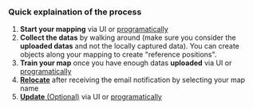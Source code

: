 ### Quick explaination of the process
1. __Start your mapping__ via UI or [programatically](comp_map_data_uploader.md#startstop-uploading-datas)
2. __Collect the datas__ by walking around (make sure you consider the __uploaded datas__ and not the locally captured data). You can create objects along your mapping to create "reference positions".
3. __Train your map__ once you have enough datas **uploaded** via UI or [programatically](comp_map_data_uploader.md#run-generation-new-map)
4. [__Relocate__](how_relocate.md) after receiving the email notification by selecting your map name
5. [__Update__ (Optional)](update_instructions.md) via UI or [programatically](comp_map_data_uploader.md#run-update-existing-map)